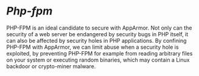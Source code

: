 # _Php-fpm_

PHP-FPM is an ideal candidate to secure with AppArmor. Not only can the security of a web server be endangered by security bugs in PHP itself, it can also be affected by security holes in PHP applications. By confining PHP-FPM with AppArmor, we can limit abuse when a security hole is exploited, by preventing PHP-FPM for example from reading arbitrary files on your system or executing random binaries, which may contain a Linux backdoor or crypto-miner malware.